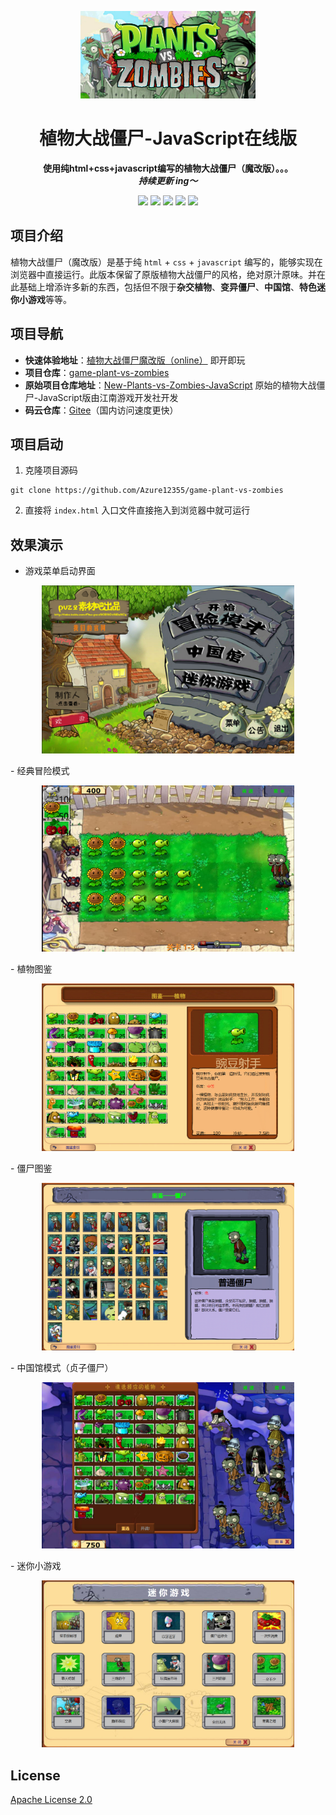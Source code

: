 <p align="center">
    <a href="" target="_blank">
      <img src="./assets/logo.webp" width="280" />
    </a>
</p>

<h1 align="center">植物大战僵尸-JavaScript在线版</h1>
<p align="center"><strong>使用纯html+css+javascript编写的植物大战僵尸（魔改版）。。。<br><em>持续更新 ing～</em></strong></p>

<div align="center">
    <a href="https://www.weilanx.com/"><img src="https://img.shields.io/badge/个人博客-蔚蓝-orange.svg?style=plasticr"></a>
    <a href="https://www.jiangnangame.com/"><img src="https://img.shields.io/badge/官方网站-点我进入-green.svg?style=plasticr"></a>
    <a href="https://github.com/Azure12355/game-plant-vs-zombies"><img src="https://img.shields.io/badge/github-项目地址-yellow.svg?style=plasticr"></a>
    <a href="https://github.com/Azure12355/game-plant-vs-zombies"><img src="https://img.shields.io/badge/码云-项目地址-orange.svg?style=plasticr"></a>
    <a href="https://azure12355.github.io/game-plant-vs-zombies/"><img src="https://img.shields.io/badge/online-点我即玩-blueviolet.svg?style=plasticr"></a>
    
</div>



## 项目介绍

植物大战僵尸（魔改版）是基于纯 `html` + `css` + `javascript` 编写的，能够实现在浏览器中直接运行。此版本保留了原版植物大战僵尸的风格，绝对原汁原味。并在此基础上增添许多新的东西，包括但不限于**杂交植物**、**变异僵尸**、**中国馆**、**特色迷你小游戏**等等。

## 项目导航

- **快速体验地址**：[植物大战僵尸魔改版（online）](https://azure12355.github.io/game-plant-vs-zombies/) 即开即玩
- **项目仓库**：[game-plant-vs-zombies](https://github.com/Azure12355/game-plant-vs-zombies)
- **原始项目仓库地址**：[New-Plants-vs-Zombies-JavaScript](https://github.com/jiangnangame/New-Plants-vs-Zombies-JavaScript) 原始的植物大战僵尸-JavaScript版由江南游戏开发社开发
- **码云仓库**：[Gitee](https://github.com/Azure12355/game-plant-vs-zombies)（国内访问速度更快）

## 项目启动
1. 克隆项目源码
```shell
git clone https://github.com/Azure12355/game-plant-vs-zombies
```
2. 直接将 `index.html` 入口文件直接拖入到浏览器中就可运行

## 效果演示
- 游戏菜单启动界面
<p align="center">
    <a href="" target="_blank">
      <img src="./assets/game01.png" width="80%" />
    </a>
</p>
- 经典冒险模式 
<p align="center">
    <a href="" target="_blank">
      <img src="./assets/game02.png" width="80%" />
    </a>
</p>
- 植物图鉴
<p align="center">
    <a href="" target="_blank">
      <img src="./assets/game03.png" width="80%" />
    </a>
</p>
- 僵尸图鉴
<p align="center">
    <a href="" target="_blank">
      <img src="./assets/game04.png" width="80%" />
    </a>
</p>
- 中国馆模式（贞子僵尸）
<p align="center">
    <a href="" target="_blank">
      <img src="./assets/game05.png" width="80%" />
    </a>
</p>
- 迷你小游戏
<p align="center">
    <a href="" target="_blank">
      <img src="./assets/game06.png" width="80%" />
    </a>
</p>


## License
[Apache License 2.0](./LICENSE)